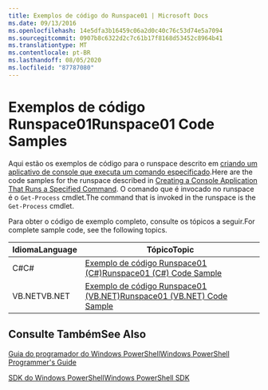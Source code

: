 ```yaml
---
title: Exemplos de código do Runspace01 | Microsoft Docs
ms.date: 09/13/2016
ms.openlocfilehash: 14e5dfa3b16459c06a2d0c40c76c53d74e5a7094
ms.sourcegitcommit: 0907b8c6322d2c7c61b17f8168d53452c8964b41
ms.translationtype: MT
ms.contentlocale: pt-BR
ms.lasthandoff: 08/05/2020
ms.locfileid: "87787080"
---
```

# <a name="runspace01-code-samples"></a><span data-ttu-id="a512d-102">Exemplos de código Runspace01</span><span class="sxs-lookup"><span data-stu-id="a512d-102">Runspace01 Code Samples</span></span>

<span data-ttu-id="a512d-103">Aqui estão os exemplos de código para o runspace descrito em [criando um aplicativo de console que executa um comando especificado](/dotnet/csharp/programming-guide/inside-a-program/hello-world-your-first-program).</span><span class="sxs-lookup"><span data-stu-id="a512d-103">Here are the code samples for the runspace described in [Creating a Console Application That Runs a Specified Command](/dotnet/csharp/programming-guide/inside-a-program/hello-world-your-first-program).</span></span> <span data-ttu-id="a512d-104">O comando que é invocado no runspace é o `Get-Process` cmdlet.</span><span class="sxs-lookup"><span data-stu-id="a512d-104">The command that is invoked in the runspace is the `Get-Process` cmdlet.</span></span>

<span data-ttu-id="a512d-105">Para obter o código de exemplo completo, consulte os tópicos a seguir.</span><span class="sxs-lookup"><span data-stu-id="a512d-105">For complete sample code, see the following topics.</span></span>

|<span data-ttu-id="a512d-106">Idioma</span><span class="sxs-lookup"><span data-stu-id="a512d-106">Language</span></span>|<span data-ttu-id="a512d-107">Tópico</span><span class="sxs-lookup"><span data-stu-id="a512d-107">Topic</span></span>|
|--------------|-----------|
|<span data-ttu-id="a512d-108">C#</span><span class="sxs-lookup"><span data-stu-id="a512d-108">C#</span></span>|[<span data-ttu-id="a512d-109">Exemplo de código Runspace01 (C#)</span><span class="sxs-lookup"><span data-stu-id="a512d-109">Runspace01 (C#) Code Sample</span></span>](./runspace01-csharp-code-sample.md)|
|<span data-ttu-id="a512d-110">VB.NET</span><span class="sxs-lookup"><span data-stu-id="a512d-110">VB.NET</span></span>|[<span data-ttu-id="a512d-111">Exemplo de código Runspace01 (VB.NET)</span><span class="sxs-lookup"><span data-stu-id="a512d-111">Runspace01 (VB.NET) Code Sample</span></span>](./runspace01-vb-net-code-sample.md)|

## <a name="see-also"></a><span data-ttu-id="a512d-112">Consulte Também</span><span class="sxs-lookup"><span data-stu-id="a512d-112">See Also</span></span>

[<span data-ttu-id="a512d-113">Guia do programador do Windows PowerShell</span><span class="sxs-lookup"><span data-stu-id="a512d-113">Windows PowerShell Programmer's Guide</span></span>](./windows-powershell-programmer-s-guide.md)

[<span data-ttu-id="a512d-114">SDK do Windows PowerShell</span><span class="sxs-lookup"><span data-stu-id="a512d-114">Windows PowerShell SDK</span></span>](../windows-powershell-reference.md)
